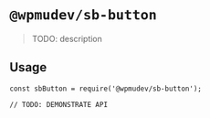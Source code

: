 # `@wpmudev/sb-button`

> TODO: description

## Usage

```
const sbButton = require('@wpmudev/sb-button');

// TODO: DEMONSTRATE API
```
